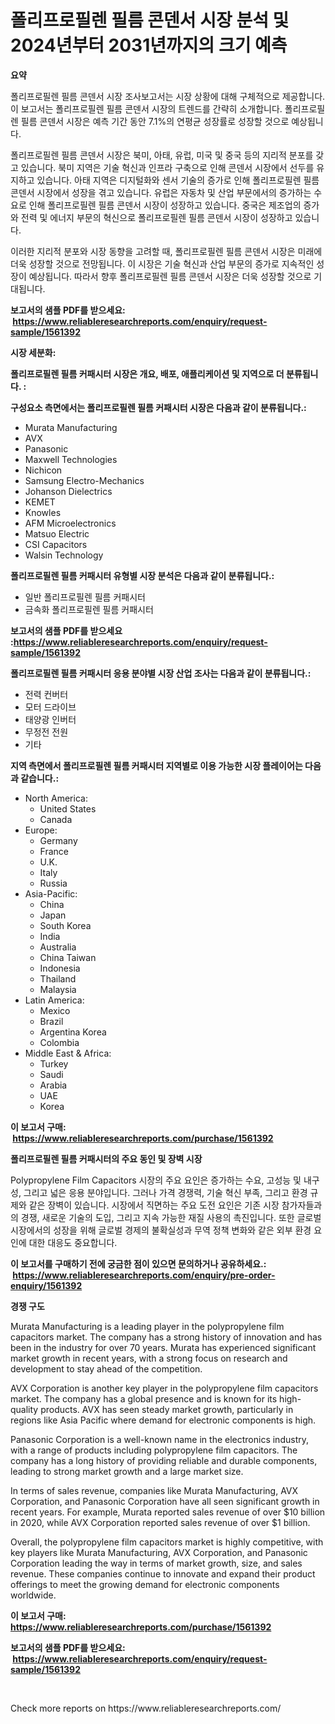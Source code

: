 <p><h1>폴리프로필렌 필름 콘덴서 시장 분석 및 2024년부터 2031년까지의 크기 예측</h1></p><p><strong>요약</strong></p>
<p><p>폴리프로필렌 필름 콘덴서 시장 조사보고서는 시장 상황에 대해 구체적으로 제공합니다. 이 보고서는 폴리프로필렌 필름 콘덴서 시장의 트렌드를 간략히 소개합니다. 폴리프로필렌 필름 콘덴서 시장은 예측 기간 동안 7.1%의 연평균 성장률로 성장할 것으로 예상됩니다.</p><p>폴리프로필렌 필름 콘덴서 시장은 북미, 아태, 유럽, 미국 및 중국 등의 지리적 분포를 갖고 있습니다. 북미 지역은 기술 혁신과 인프라 구축으로 인해 콘덴서 시장에서 선두를 유지하고 있습니다. 아태 지역은 디지털화와 센서 기술의 증가로 인해 폴리프로필렌 필름 콘덴서 시장에서 성장을 겪고 있습니다. 유럽은 자동차 및 산업 부문에서의 증가하는 수요로 인해 폴리프로필렌 필름 콘덴서 시장이 성장하고 있습니다. 중국은 제조업의 증가와 전력 및 에너지 부문의 혁신으로 폴리프로필렌 필름 콘덴서 시장이 성장하고 있습니다.</p><p>이러한 지리적 분포와 시장 동향을 고려할 때, 폴리프로필렌 필름 콘덴서 시장은 미래에 더욱 성장할 것으로 전망됩니다. 이 시장은 기술 혁신과 산업 부문의 증가로 지속적인 성장이 예상됩니다. 따라서 향후 폴리프로필렌 필름 콘덴서 시장은 더욱 성장할 것으로 기대됩니다.</p></p>
<p><strong>보고서의 샘플 PDF를 받으세요: &nbsp;<a href="https://www.reliableresearchreports.com/enquiry/request-sample/1561392">https://www.reliableresearchreports.com/enquiry/request-sample/1561392</a></strong></p>
<p><strong>시장 세분화:</strong></p>
<p><strong> 폴리프로필렌 필름 커패시터 시장은 개요, 배포, 애플리케이션 및 지역으로 더 분류됩니다. :</strong></p>
<p><strong>구성요소 측면에서는 폴리프로필렌 필름 커패시터 시장은 다음과 같이 분류됩니다.:</strong></p>
<p><ul><li>Murata Manufacturing</li><li>AVX</li><li>Panasonic</li><li>Maxwell Technologies</li><li>Nichicon</li><li>Samsung Electro-Mechanics</li><li>Johanson Dielectrics</li><li>KEMET</li><li>Knowles</li><li>AFM Microelectronics</li><li>Matsuo Electric</li><li>CSI Capacitors</li><li>Walsin Technology</li></ul></p>
<p><strong> 폴리프로필렌 필름 커패시터 유형별 시장 분석은 다음과 같이 분류됩니다.:</strong></p>
<p><ul><li>일반 폴리프로필렌 필름 커패시터</li><li>금속화 폴리프로필렌 필름 커패시터</li></ul></p>
<p><strong>보고서의 샘플 PDF를 받으세요 :<a href="https://www.reliableresearchreports.com/enquiry/request-sample/1561392">https://www.reliableresearchreports.com/enquiry/request-sample/1561392</a></strong></p>
<p><strong> 폴리프로필렌 필름 커패시터 응용 분야별 시장 산업 조사는 다음과 같이 분류됩니다.:</strong></p>
<p><ul><li>전력 컨버터</li><li>모터 드라이브</li><li>태양광 인버터</li><li>무정전 전원</li><li>기타</li></ul></p>
<p><strong>지역 측면에서 폴리프로필렌 필름 커패시터 지역별로 이용 가능한 시장 플레이어는 다음과 같습니다.:</strong></p>
<p><ul>
    <li>
        North America:
        <ul>
            <li>United States</li>
            <li>Canada</li>
        </ul>
    </li>
    <li>
        Europe:
        <ul>
            <li>Germany</li>
            <li>France</li>
            <li>U.K.</li>
            <li>Italy</li>
            <li>Russia</li>
        </ul>
    </li>
    <li>
        Asia-Pacific:
        <ul>
            <li>China</li>
            <li>Japan</li>
            <li>South Korea</li>
            <li>India</li>
            <li>Australia</li>
            <li>China Taiwan</li>
            <li>Indonesia</li>
            <li>Thailand</li>
            <li>Malaysia</li>
        </ul>
    </li>
    <li>
        Latin America:
        <ul>
            <li>Mexico</li>
            <li>Brazil</li>
            <li>Argentina Korea</li>
            <li>Colombia</li>
        </ul>
    </li>
    <li>
        Middle East & Africa:
        <ul>
            <li>Turkey</li>
            <li>Saudi</li>
            <li>Arabia</li>
            <li>UAE</li>
            <li>Korea</li>
        </ul>
    </li>
    </ul></p>
<p><strong>이 보고서 구매: &nbsp;<a href="https://www.reliableresearchreports.com/purchase/1561392">https://www.reliableresearchreports.com/purchase/1561392</a></strong></p>
<p><strong>폴리프로필렌 필름 커패시터의 주요 동인 및 장벽 시장</strong></p>
<p><p>Polypropylene Film Capacitors 시장의 주요 요인은 증가하는 수요, 고성능 및 내구성, 그리고 넓은 응용 분야입니다. 그러나 가격 경쟁력, 기술 혁신 부족, 그리고 환경 규제와 같은 장벽이 있습니다. 시장에서 직면하는 주요 도전 요인은 기존 시장 참가자들과의 경쟁, 새로운 기술의 도입, 그리고 지속 가능한 재질 사용의 촉진입니다. 또한 글로벌 시장에서의 성장을 위해 글로벌 경제의 불확실성과 무역 정책 변화와 같은 외부 환경 요인에 대한 대응도 중요합니다.</p></p>
<p><strong>이 보고서를 구매하기 전에 궁금한 점이 있으면 문의하거나 공유하세요.: &nbsp;<a href="https://www.reliableresearchreports.com/enquiry/pre-order-enquiry/1561392">https://www.reliableresearchreports.com/enquiry/pre-order-enquiry/1561392</a></strong></p>
<p><strong>경쟁 구도</strong></p>
<p><p>Murata Manufacturing is a leading player in the polypropylene film capacitors market. The company has a strong history of innovation and has been in the industry for over 70 years. Murata has experienced significant market growth in recent years, with a strong focus on research and development to stay ahead of the competition.</p><p>AVX Corporation is another key player in the polypropylene film capacitors market. The company has a global presence and is known for its high-quality products. AVX has seen steady market growth, particularly in regions like Asia Pacific where demand for electronic components is high.</p><p>Panasonic Corporation is a well-known name in the electronics industry, with a range of products including polypropylene film capacitors. The company has a long history of providing reliable and durable components, leading to strong market growth and a large market size.</p><p>In terms of sales revenue, companies like Murata Manufacturing, AVX Corporation, and Panasonic Corporation have all seen significant growth in recent years. For example, Murata reported sales revenue of over $10 billion in 2020, while AVX Corporation reported sales revenue of over $1 billion.</p><p>Overall, the polypropylene film capacitors market is highly competitive, with key players like Murata Manufacturing, AVX Corporation, and Panasonic Corporation leading the way in terms of market growth, size, and sales revenue. These companies continue to innovate and expand their product offerings to meet the growing demand for electronic components worldwide.</p></p>
<p><strong>이 보고서 구매: &nbsp; <a href="https://www.reliableresearchreports.com/purchase/1561392">https://www.reliableresearchreports.com/purchase/1561392</a></strong></p>
<p><strong>보고서의 샘플 PDF를 받으세요: &nbsp;<a href="https://www.reliableresearchreports.com/enquiry/request-sample/1561392">https://www.reliableresearchreports.com/enquiry/request-sample/1561392</a></strong><strong></strong></p>
<p>&nbsp;</p>
<p>Check more reports on https://www.reliableresearchreports.com/</p>